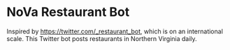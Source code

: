 # NoVa Restaurant Bot
 Inspired by https://twitter.com/_restaurant_bot, which is on an international scale.
 This Twitter bot posts restaurants in Northern Virginia daily.
